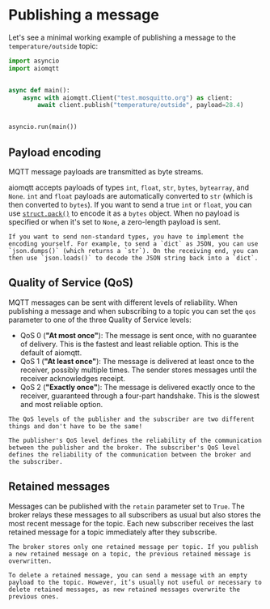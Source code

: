 # Publishing a message

Let's see a minimal working example of publishing a message to the `temperature/outside` topic:

```python
import asyncio
import aiomqtt


async def main():
    async with aiomqtt.Client("test.mosquitto.org") as client:
        await client.publish("temperature/outside", payload=28.4)


asyncio.run(main())
```

## Payload encoding

MQTT message payloads are transmitted as byte streams.

aiomqtt accepts payloads of types `int`, `float`, `str`, `bytes`, `bytearray`, and `None`. `int` and `float` payloads are automatically converted to `str` (which is then converted to `bytes`). If you want to send a true `int` or `float`, you can use [`struct.pack()`](https://docs.python.org/3/library/struct.html) to encode it as a `bytes` object. When no payload is specified or when it's set to `None`, a zero-length payload is sent.

```{note}
If you want to send non-standard types, you have to implement the encoding yourself. For example, to send a `dict` as JSON, you can use `json.dumps()` (which returns a `str`). On the receiving end, you can then use `json.loads()` to decode the JSON string back into a `dict`.
```

## Quality of Service (QoS)

MQTT messages can be sent with different levels of reliability. When publishing a message and when subscribing to a topic you can set the `qos` parameter to one of the three Quality of Service levels:

- QoS 0 (**"At most once"**): The message is sent once, with no guarantee of delivery. This is the fastest and least reliable option. This is the default of aiomqtt.
- QoS 1 (**"At least once"**): The message is delivered at least once to the receiver, possibly multiple times. The sender stores messages until the receiver acknowledges receipt.
- QoS 2 (**"Exactly once"**): The message is delivered exactly once to the receiver, guaranteed through a four-part handshake. This is the slowest and most reliable option.

```{important}
The QoS levels of the publisher and the subscriber are two different things and don't have to be the same!

The publisher's QoS level defines the reliability of the communication between the publisher and the broker. The subscriber's QoS level defines the reliability of the communication between the broker and the subscriber.
```

## Retained messages

Messages can be published with the `retain` parameter set to `True`. The broker relays these messages to all subscribers as usual but also stores the most recent message for the topic. Each new subscriber receives the last retained message for a topic immediately after they subscribe.

```{important}
The broker stores only one retained message per topic. If you publish a new retained message on a topic, the previous retained message is overwritten.
```

```{note}
To delete a retained message, you can send a message with an empty payload to the topic. However, it’s usually not useful or necessary to delete retained messages, as new retained messages overwrite the previous ones.
```

